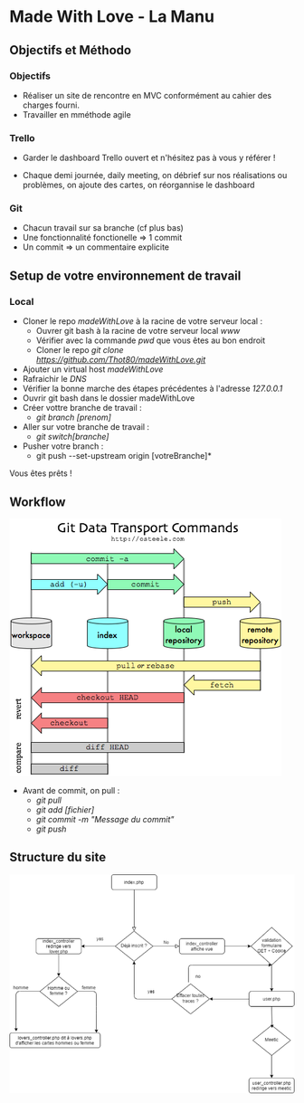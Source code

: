 # Made With Love - La Manu

## Objectifs et Méthodo

### Objectifs

* Réaliser un site de rencontre en MVC conformément au cahier des charges fourni.
* Travailler en mméthode agile

### Trello 

* Garder le dashboard Trello ouvert et n'hésitez pas à vous y référer !

* Chaque demi journée, daily meeting, on débrief sur nos réalisations ou problèmes, on ajoute des cartes, on réorgannise le dashboard


### Git

* Chacun travail sur sa branche (cf plus bas)
* Une fonctionnalité fonctionelle => 1 commit
* Un commit => un commentaire explicite

## Setup de votre environnement de travail

### Local

* Cloner le repo *madeWithLove* à la racine de votre serveur local :
    * Ouvrer git bash à la racine de votre serveur local *www*
    * Vérifier avec la commande *pwd* que vous êtes au bon endroit
    * Cloner le repo *git clone https://github.com/Thot80/madeWithLove.git*
* Ajouter un virtual host *madeWithLove*
* Rafraichir le *DNS*
* Vérifier la bonne marche des étapes précédentes à l'adresse *127.0.0.1*
* Ouvrir git bash dans le dossier madeWithLove
* Créer vottre branche de travail :
    * *git branch [prenom]*
* Aller sur votre branche de travail :
    * *git switch[branche]*
* Pusher votre branch :
    * git push --set-upstream origin [votreBranche]*

Vous êtes prêts !


## Workflow

![Provisoire](/doc/git.png)

* Avant de commit, on pull :
    * *git pull*
    * *git add [fichier]*
    * *git commit -m "Message du commit"*
    * *git push*

## Structure du site

![Provisoire](/doc/flux-made-with-love.png)


